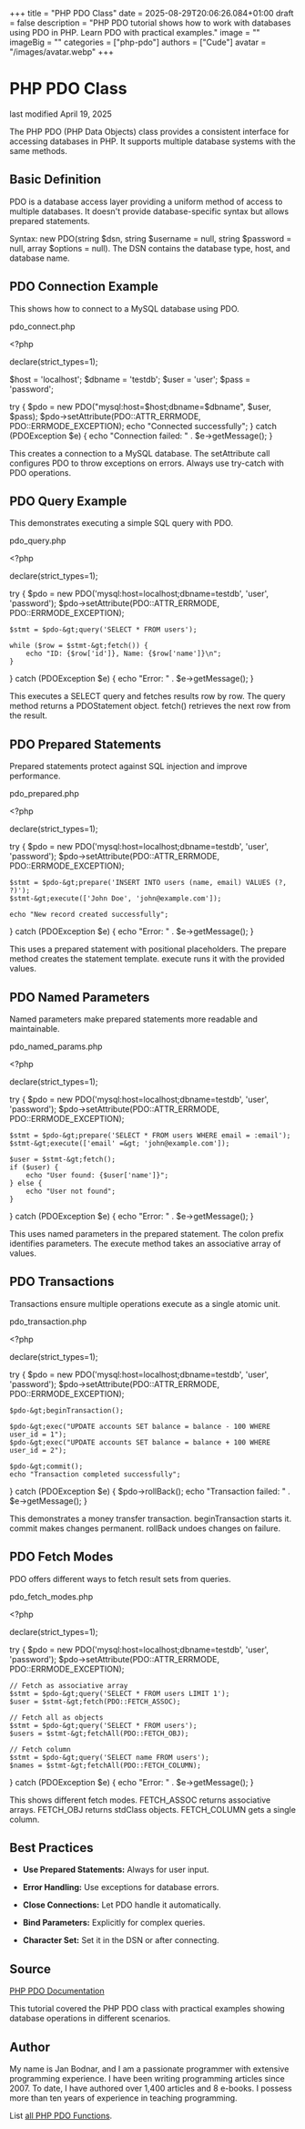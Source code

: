 +++
title = "PHP PDO Class"
date = 2025-08-29T20:06:26.084+01:00
draft = false
description = "PHP PDO tutorial shows how to work with databases using PDO in PHP. Learn PDO with practical examples."
image = ""
imageBig = ""
categories = ["php-pdo"]
authors = ["Cude"]
avatar = "/images/avatar.webp"
+++

# PHP PDO Class

last modified April 19, 2025

The PHP PDO (PHP Data Objects) class provides a consistent interface for
accessing databases in PHP. It supports multiple database systems with
the same methods.

## Basic Definition

PDO is a database access layer providing a uniform method of access to
multiple databases. It doesn't provide database-specific syntax but allows
prepared statements.

Syntax: new PDO(string $dsn, string $username = null, string $password = null, array $options = null).
The DSN contains the database type, host, and database name.

## PDO Connection Example

This shows how to connect to a MySQL database using PDO.

pdo_connect.php
  

&lt;?php

declare(strict_types=1);

$host = 'localhost';
$dbname = 'testdb';
$user = 'user';
$pass = 'password';

try {
    $pdo = new PDO("mysql:host=$host;dbname=$dbname", $user, $pass);
    $pdo-&gt;setAttribute(PDO::ATTR_ERRMODE, PDO::ERRMODE_EXCEPTION);
    echo "Connected successfully";
} catch (PDOException $e) {
    echo "Connection failed: " . $e-&gt;getMessage();
}

This creates a connection to a MySQL database. The setAttribute call configures
PDO to throw exceptions on errors. Always use try-catch with PDO operations.

## PDO Query Example

This demonstrates executing a simple SQL query with PDO.

pdo_query.php
  

&lt;?php

declare(strict_types=1);

try {
    $pdo = new PDO('mysql:host=localhost;dbname=testdb', 'user', 'password');
    $pdo-&gt;setAttribute(PDO::ATTR_ERRMODE, PDO::ERRMODE_EXCEPTION);
    
    $stmt = $pdo-&gt;query('SELECT * FROM users');
    
    while ($row = $stmt-&gt;fetch()) {
        echo "ID: {$row['id']}, Name: {$row['name']}\n";
    }
} catch (PDOException $e) {
    echo "Error: " . $e-&gt;getMessage();
}

This executes a SELECT query and fetches results row by row. The query method
returns a PDOStatement object. fetch() retrieves the next row from the result.

## PDO Prepared Statements

Prepared statements protect against SQL injection and improve performance.

pdo_prepared.php
  

&lt;?php

declare(strict_types=1);

try {
    $pdo = new PDO('mysql:host=localhost;dbname=testdb', 'user', 'password');
    $pdo-&gt;setAttribute(PDO::ATTR_ERRMODE, PDO::ERRMODE_EXCEPTION);
    
    $stmt = $pdo-&gt;prepare('INSERT INTO users (name, email) VALUES (?, ?)');
    $stmt-&gt;execute(['John Doe', 'john@example.com']);
    
    echo "New record created successfully";
} catch (PDOException $e) {
    echo "Error: " . $e-&gt;getMessage();
}

This uses a prepared statement with positional placeholders. The
prepare method creates the statement template. execute
runs it with the provided values.

## PDO Named Parameters

Named parameters make prepared statements more readable and maintainable.

pdo_named_params.php
  

&lt;?php

declare(strict_types=1);

try {
    $pdo = new PDO('mysql:host=localhost;dbname=testdb', 'user', 'password');
    $pdo-&gt;setAttribute(PDO::ATTR_ERRMODE, PDO::ERRMODE_EXCEPTION);
    
    $stmt = $pdo-&gt;prepare('SELECT * FROM users WHERE email = :email');
    $stmt-&gt;execute(['email' =&gt; 'john@example.com']);
    
    $user = $stmt-&gt;fetch();
    if ($user) {
        echo "User found: {$user['name']}";
    } else {
        echo "User not found";
    }
} catch (PDOException $e) {
    echo "Error: " . $e-&gt;getMessage();
}

This uses named parameters in the prepared statement. The colon prefix
identifies parameters. The execute method takes an associative
array of values.

## PDO Transactions

Transactions ensure multiple operations execute as a single atomic unit.

pdo_transaction.php
  

&lt;?php

declare(strict_types=1);

try {
    $pdo = new PDO('mysql:host=localhost;dbname=testdb', 'user', 'password');
    $pdo-&gt;setAttribute(PDO::ATTR_ERRMODE, PDO::ERRMODE_EXCEPTION);
    
    $pdo-&gt;beginTransaction();
    
    $pdo-&gt;exec("UPDATE accounts SET balance = balance - 100 WHERE user_id = 1");
    $pdo-&gt;exec("UPDATE accounts SET balance = balance + 100 WHERE user_id = 2");
    
    $pdo-&gt;commit();
    echo "Transaction completed successfully";
} catch (PDOException $e) {
    $pdo-&gt;rollBack();
    echo "Transaction failed: " . $e-&gt;getMessage();
}

This demonstrates a money transfer transaction. beginTransaction
starts it. commit makes changes permanent. rollBack
undoes changes on failure.

## PDO Fetch Modes

PDO offers different ways to fetch result sets from queries.

pdo_fetch_modes.php
  

&lt;?php

declare(strict_types=1);

try {
    $pdo = new PDO('mysql:host=localhost;dbname=testdb', 'user', 'password');
    $pdo-&gt;setAttribute(PDO::ATTR_ERRMODE, PDO::ERRMODE_EXCEPTION);
    
    // Fetch as associative array
    $stmt = $pdo-&gt;query('SELECT * FROM users LIMIT 1');
    $user = $stmt-&gt;fetch(PDO::FETCH_ASSOC);
    
    // Fetch all as objects
    $stmt = $pdo-&gt;query('SELECT * FROM users');
    $users = $stmt-&gt;fetchAll(PDO::FETCH_OBJ);
    
    // Fetch column
    $stmt = $pdo-&gt;query('SELECT name FROM users');
    $names = $stmt-&gt;fetchAll(PDO::FETCH_COLUMN);
} catch (PDOException $e) {
    echo "Error: " . $e-&gt;getMessage();
}

This shows different fetch modes. FETCH_ASSOC returns associative arrays.
FETCH_OBJ returns stdClass objects. FETCH_COLUMN gets a single column.

## Best Practices

- **Use Prepared Statements:** Always for user input.

- **Error Handling:** Use exceptions for database errors.

- **Close Connections:** Let PDO handle it automatically.

- **Bind Parameters:** Explicitly for complex queries.

- **Character Set:** Set it in the DSN or after connecting.

## Source

[PHP PDO Documentation](https://www.php.net/manual/en/book.pdo.php)

This tutorial covered the PHP PDO class with practical examples showing
database operations in different scenarios.

## Author

My name is Jan Bodnar, and I am a passionate programmer with extensive
programming experience. I have been writing programming articles since 2007.
To date, I have authored over 1,400 articles and 8 e-books. I possess more
than ten years of experience in teaching programming.

List [all PHP PDO Functions](/php/#php-pdo).